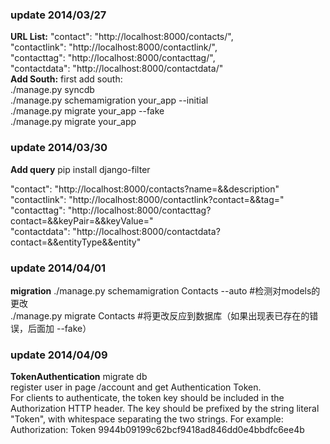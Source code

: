 <h3>update 2014/03/27</h3>
<b>URL List:</b>
"contact": "http://localhost:8000/contacts/", <br>
"contactlink": "http://localhost:8000/contactlink/",<br> 
"contacttag": "http://localhost:8000/contacttag/", <br>
"contactdata": "http://localhost:8000/contactdata/"<br>
<b>Add South:</b>
first add south:<br>
./manage.py syncdb<br>
./manage.py schemamigration your_app --initial<br>
./manage.py migrate your_app --fake<br>
./manage.py migrate your_app<br>

<h3>update 2014/03/30</h3>
<b>Add query</b>
pip install django-filter<br>

"contact": "http://localhost:8000/contacts?name=&&description"<br>
"contactlink": "http://localhost:8000/contactlink?contact=&&tag="<br> 
"contacttag": "http://localhost:8000/contacttag?contact=&&keyPair=&&keyValue=" <br>
"contactdata": "http://localhost:8000/contactdata?contact=&&entityType&&entity"<br>

<h3>update 2014/04/01</h3>
<b>migration</b>
./manage.py schemamigration Contacts --auto #检测对models的更改<br>
./manage.py migrate Contacts #将更改反应到数据库（如果出现表已存在的错误，后面加 --fake）<br>

<h3>update 2014/04/09</h3>
<b>TokenAuthentication</b>
migrate db<br>
register user in page /account and get Authentication Token.<br>
For clients to authenticate, the token key should be included in the Authorization HTTP header. The key should be prefixed by the string literal "Token", with whitespace separating the two strings. For example:<br>
Authorization: Token 9944b09199c62bcf9418ad846dd0e4bbdfc6ee4b